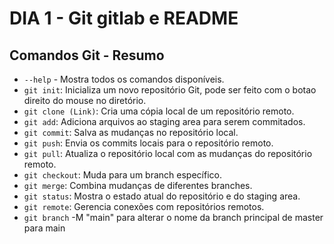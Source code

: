 # DIA 1 - Git gitlab e README 

## Comandos Git - Resumo 

- `--help` - Mostra todos os comandos disponíveis.
- `git init`: Inicializa um novo repositório Git, pode ser feito com o botao direito do mouse no diretório.
- `git clone (Link)`: Cria uma cópia local de um repositório remoto.
- `git add`: Adiciona arquivos ao staging area para serem commitados.
- `git commit`: Salva as mudanças no repositório local.
- `git push`: Envia os commits locais para o repositório remoto.
- `git pull`: Atualiza o repositório local com as mudanças do repositório remoto.
- `git checkout`: Muda para um branch específico.
- `git merge`: Combina mudanças de diferentes branches.
- `git status`: Mostra o estado atual do repositório e do staging area.
- `git remote`: Gerencia conexões com repositórios remotos.
- `git branch` -M "main" para alterar o nome da branch principal de master para main

